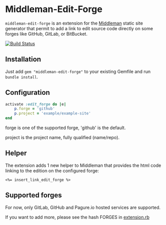 # Middleman-Edit-Forge

`middleman-edit-forge` is an extension for the [Middleman](http://middlemanapp.com/) static site generator that permit to add
a link to edit source code directly on some forges like GitHub, GitLab, or BitBucket.

[![Build Status](https://travis-ci.org/mscherer/middleman-edit-forge.svg?branch=master)](https://travis-ci.org/mscherer/middleman-edit-forge)

## Installation

Just add `gem "middleman-edit-forge"` to your existing Gemfile and run `bundle install`.

## Configuration

```ruby
activate :edit_forge do |e|
    p.forge = 'github'
    p.project = 'example/example-site'
end
``` 

forge is one of the supported forge, 'github' is the default.

project is the project name, fully qualified (name/repo).

## Helper

The extension adds 1 new helper to Middleman that provides the html code linking to
the edition on the configured forge:

```erb
<%= insert_link_edit_forge %>
```

## Supported forges

For now, only GitLab, GitHub and Pagure.io hosted services are supported.

If you want to add more, please see the hash FORGES in [extension.rb](blob/master/lib/middleman-edit-forge/extension.rb)
